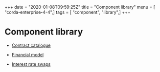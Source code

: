 +++
date = "2020-01-08T09:59:25Z"
title = "Component library"
menu = [ "corda-enterprise-4-4",]
tags = [ "component", "library",]
+++


# Component library


* [Contract catalogue](contract-catalogue.md)

* [Financial model](financial-model.md)

* [Interest rate swaps](contract-irs.md)



